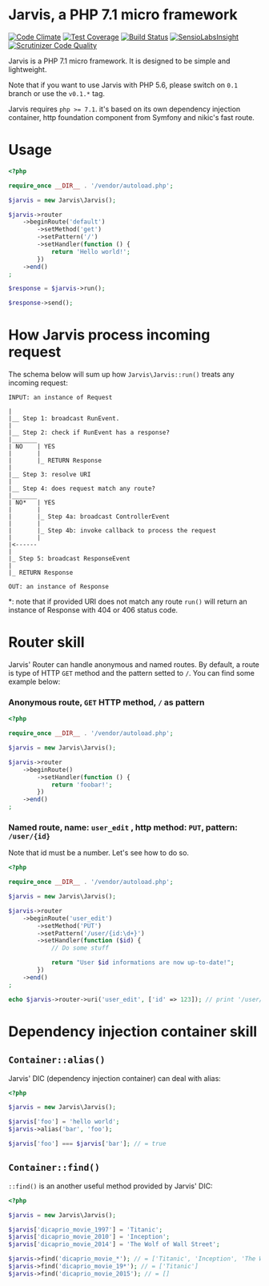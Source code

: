 # Jarvis, a PHP 7.1 micro framework

[![Code Climate](https://codeclimate.com/github/eric-chau/jarvis/badges/gpa.svg)](https://codeclimate.com/github/eric-chau/jarvis) [![Test Coverage](https://codeclimate.com/github/eric-chau/jarvis/badges/coverage.svg)](https://codeclimate.com/github/eric-chau/jarvis/coverage) [![Build Status](https://travis-ci.org/eric-chau/jarvis.svg?branch=master)](https://travis-ci.org/eric-chau/jarvis) [![SensioLabsInsight](https://insight.sensiolabs.com/projects/be0c72c7-14f3-4cf2-85cd-a072091e7118/mini.png)](https://insight.sensiolabs.com/projects/be0c72c7-14f3-4cf2-85cd-a072091e7118) [![Scrutinizer Code Quality](https://scrutinizer-ci.com/g/eric-chau/jarvis/badges/quality-score.png?b=master)](https://scrutinizer-ci.com/g/eric-chau/jarvis/?branch=master)

Jarvis is a PHP 7.1 micro framework. It is designed to be simple and lightweight.

Note that if you want to use Jarvis with PHP 5.6, please switch on `0.1` branch or use the `v0.1.*` tag.

Jarvis requires `php >= 7.1`. it's based on its own dependency injection container, http foundation component from Symfony and nikic's fast route.

# Usage

```php
<?php

require_once __DIR__ . '/vendor/autoload.php';

$jarvis = new Jarvis\Jarvis();

$jarvis->router
    ->beginRoute('default')
        ->setMethod('get')
        ->setPattern('/')
        ->setHandler(function () {
            return 'Hello world!';
        })
    ->end()
;

$response = $jarvis->run();

$response->send();
```

# How Jarvis process incoming request

The schema below will sum up how  `Jarvis\Jarvis::run()` treats any incoming request:

```
INPUT: an instance of Request

|
|__ Step 1: broadcast RunEvent.
|
|__ Step 2: check if RunEvent has a response?
|_______
| NO    | YES
|       |
|       |_ RETURN Response
|
|__ Step 3: resolve URI
|
|__ Step 4: does request match any route?
|_______
| NO*   | YES
|       |
|       |_ Step 4a: broadcast ControllerEvent
|       |
|       |_ Step 4b: invoke callback to process the request
|       |
|<------
|
|_ Step 5: broadcast ResponseEvent
|
|_ RETURN Response

OUT: an instance of Response
```

*: note that if provided URI does not match any route `run()` will return an instance of Response with 404 or 406 status code.

# Router skill

Jarvis' Router can handle anonymous and named routes. By default, a route is type of HTTP `GET` method and the pattern setted to `/`. You can find some example below:

### Anonymous route, `GET` HTTP method, `/` as pattern
```php
<?php

require_once __DIR__ . '/vendor/autoload.php';

$jarvis = new Jarvis\Jarvis();

$jarvis->router
    ->beginRoute()
        ->setHandler(function () {
            return 'foobar!';
        })
    ->end()
;
```

### Named route, name: `user_edit` , http method: `PUT`, pattern: `/user/{id}`

Note that id must be a number. Let's see how to do so.
```php
<?php

require_once __DIR__ . '/vendor/autoload.php';

$jarvis = new Jarvis\Jarvis();

$jarvis->router
    ->beginRoute('user_edit')
        ->setMethod('PUT')
        ->setPattern('/user/{id:\d+}')
        ->setHandler(function ($id) {
            // Do some stuff

            return "User $id informations are now up-to-date!";
        })
    ->end()
;

echo $jarvis->router->uri('user_edit', ['id' => 123]); // print '/user/123'
```

# Dependency injection container skill

## `Container::alias()`

Jarvis' DIC (dependency injection container) can deal with alias:

```php
<?php

$jarvis = new Jarvis\Jarvis();

$jarvis['foo'] = 'hello world';
$jarvis->alias('bar', 'foo');

$jarvis['foo'] === $jarvis['bar']; // = true
```

## `Container::find()`

`::find()` is an another useful method provided by Jarvis' DIC:

```php
<?php

$jarvis = new Jarvis\Jarvis();

$jarvis['dicaprio_movie_1997'] = 'Titanic';
$jarvis['dicaprio_movie_2010'] = 'Inception';
$jarvis['dicaprio_movie_2014'] = 'The Wolf of Wall Street';

$jarvis->find('dicaprio_movie_*'); // = ['Titanic', 'Inception', 'The Wolf of Wall Street']
$jarvis->find('dicaprio_movie_19*'); // = ['Titanic']
$jarvis->find('dicaprio_movie_2015'); // = []
```
